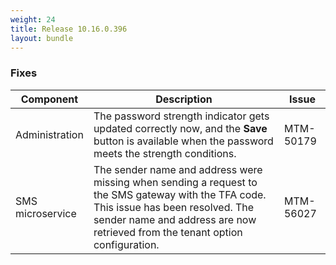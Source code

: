 ```yaml
---
weight: 24
title: Release 10.16.0.396
layout: bundle
---
```


<!--10.16.0.384-10.16.0.396-->

### Fixes

<div><table ><colgroup>
<col style="width: 15%;"><col style="width: 70%;"><col style="width: 15%;"></colgroup>
<thead><tr>
<th>
Component</th>
<th>
Description</th>
<th>
Issue</th>
</tr>
</thead><tbody>

<tr>
<td>Administration</td>
<td>The password strength indicator gets updated correctly now, and the <b>Save</b> button is available when the password meets the strength conditions.</td>
<td>MTM-50179</td>
</tr>

<tr>
<td>SMS microservice</td>
<td>The sender name and address were missing when sending a request to the SMS gateway with the TFA code. This issue has been resolved. The sender name and address are now retrieved from the tenant option configuration.</td>
<td>MTM-56027</td>
</tr>

</tbody></table></div>
